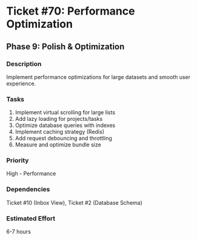 # Ticket #70: Performance Optimization

## Phase 9: Polish & Optimization

### Description
Implement performance optimizations for large datasets and smooth user experience.

### Tasks
1) Implement virtual scrolling for large lists  
2) Add lazy loading for projects/tasks  
3) Optimize database queries with indexes  
4) Implement caching strategy (Redis)  
5) Add request debouncing and throttling  
6) Measure and optimize bundle size  

### Priority
High - Performance

### Dependencies
Ticket #10 (Inbox View), Ticket #2 (Database Schema)

### Estimated Effort
6-7 hours
